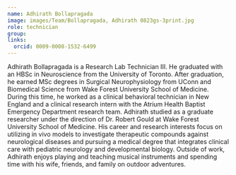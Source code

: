 ```yaml
---
name: Adhirath Bollapragada
image: images/Team/Bollapragada, Adhirath 0823gs-3print.jpg
role: technician
group: 
links:
  orcid: 0009-0008-1532-6499
---
```


Adhirath Bollapragada is a Research Lab Technician III. He graduated with an HBSc in Neuroscience from the University of Toronto. After graduation, he earned MSc degrees in Surgical Neurophysiology from UConn and Biomedical Science from Wake Forest University School of Medicine. During this time, he worked as a clinical behavioral technician in New England and a clinical research intern with the Atrium Health Baptist Emergency Department research team. Adhirath studied as a graduate researcher under the direction of Dr. Robert Gould at Wake Forest University School of Medicine. His career and research interests focus on utilizing in vivo models to investigate therapeutic compounds against neurological diseases and pursuing a medical degree that integrates clinical care with pediatric neurology and developmental biology. Outside of work, Adhirath enjoys playing and teaching musical instruments and spending time with his wife, friends, and family on outdoor adventures.
